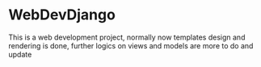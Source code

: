 # WebDevDjango
This is a web development project, normally now templates design and rendering is done, further logics on views and models are more to do and update
